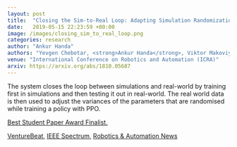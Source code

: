 ```yaml
---
layout: post
title:  "Closing the Sim-to-Real Loop: Adapting Simulation Randomization with Real World Experience"
date:   2019-05-15 22:23:59 +00:00
image: /images/closing_sim_to_real_loop.png
categories: research
author: "Ankur Handa"
authors: "Yevgen Chebotar, <strong>Ankur Handa</strong>, Viktor Makoviychuk, Miles Macklin, Jan Isaac, Nathan Ratliff, Dieter Fox"
venue: "International Conference on Robotics and Automation (ICRA)"
arxiv: https://arxiv.org/abs/1810.05687
---
```

The system closes the loop between simulations and real-world by training first in simulations and then testing it out in real-world. The real world data is then used to adjust the variances of the parameters that are randomised while training a policy with PPO.
<p><font color="red"> <a href="https://www.icra2019.org/program/awards">Best Student Paper Award Finalist.</a></font></p>
<a href="https://venturebeat.com/2019/05/20/nvidia-robotics-researchers-blur-line-between-simulation-and-the-real-world/">VentureBeat,</a> <a href="https://spectrum.ieee.org/automaton/robotics/artificial-intelligence/nvidia-brings-robot-simulation-closer-to-reality-by-making-humans-redundant">IEEE Spectrum,</a> <a href="http://roboticsandautomationnews.com/2019/05/31/nvidia-unveils-new-reinforcement-learning-research-at-icra-2019/23251/">Robotics & Automation News</a>
